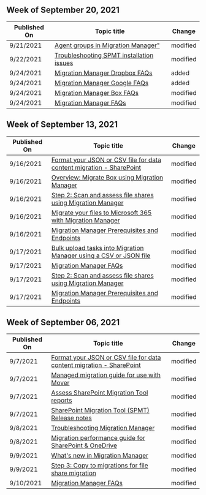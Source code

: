 <!-- This file is generated automatically each week. Changes made to this file will be overwritten.-->



## Week of September 20, 2021


| Published On |Topic title | Change |
|------|------------|--------|
| 9/21/2021 | [Agent groups in Migration Manager"](/SharepointMigration/mm-agent-targeting) | modified |
| 9/22/2021 | [Troubleshooting SPMT installation issues](/SharepointMigration/spmt-install-issues) | modified |
| 9/24/2021 | [Migration Manager Dropbox FAQs](/SharepointMigration/mm-faqs-dropbox) | added |
| 9/24/2021 | [Migration Manager Google FAQs](/SharepointMigration/mm-faqs-google) | added |
| 9/24/2021 | [Migration Manager Box FAQs](/SharepointMigration/mm-faqs-box) | modified |
| 9/24/2021 | [Migration Manager FAQs](/SharepointMigration/mm-faqs) | modified |


## Week of September 13, 2021


| Published On |Topic title | Change |
|------|------------|--------|
| 9/16/2021 | [Format your JSON or CSV file for data content migration - SharePoint](/SharepointMigration/how-to-format-your-csv-file-for-data-content-migration) | modified |
| 9/16/2021 | [Overview: Migrate Box using Migration Manager](/SharepointMigration/mm-box-overview) | modified |
| 9/16/2021 | [Step 2: Scan and assess file shares using Migration Manager](/SharepointMigration/mm-fileshare-scan-assess) | modified |
| 9/16/2021 | [Migrate your files to Microsoft 365 with Migration Manager](/SharepointMigration/mm-get-started) | modified |
| 9/16/2021 | [Migration Manager Prerequisites and Endpoints](/SharepointMigration/mm-prerequisites) | modified |
| 9/17/2021 | [Bulk upload tasks into Migration Manager using a CSV or JSON file](/SharepointMigration/mm-bulk-upload-format-csv-json) | modified |
| 9/17/2021 | [Migration Manager FAQs](/SharepointMigration/mm-faqs) | modified |
| 9/17/2021 | [Step 2: Scan and assess file shares using Migration Manager](/SharepointMigration/mm-fileshare-scan-assess) | modified |
| 9/17/2021 | [Migration Manager Prerequisites and Endpoints](/SharepointMigration/mm-prerequisites) | modified |


## Week of September 06, 2021


| Published On |Topic title | Change |
|------|------------|--------|
| 9/7/2021 | [Format your JSON or CSV file for data content migration - SharePoint](/SharepointMigration/how-to-format-your-csv-file-for-data-content-migration) | modified |
| 9/7/2021 | [Managed migration guide for use with Mover](/SharepointMigration/mover-managed-migration-guide) | modified |
| 9/7/2021 | [Assess SharePoint Migration Tool reports](/SharepointMigration/using-the-sharepoint-migration-tool-reports) | modified |
| 9/7/2021 | [SharePoint Migration Tool (SPMT) Release notes](/SharepointMigration/new-and-improved-features-in-the-sharepoint-migration-tool) | modified |
| 9/8/2021 | [Troubleshooting Migration Manager](/SharepointMigration/mm-troubleshoot) | modified |
| 9/8/2021 | [Migration performance guide for SharePoint & OneDrive](/SharepointMigration/sharepoint-online-and-onedrive-migration-speed) | modified |
| 9/9/2021 | [What's new in Migration Manager](/SharepointMigration/mm-whats-new) | modified |
| 9/9/2021 | [Step 3: Copy to migrations for file share migration](/SharepointMigration/mm-fileshare-copy-to-migrations) | modified |
| 9/10/2021 | [Migration Manager FAQs](/SharepointMigration/mm-faqs) | modified |
